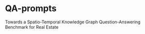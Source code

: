 # QA-prompts
Towards a Spatio-Temporal Knowledge Graph Question-Answering Benchmark for Real Estate
